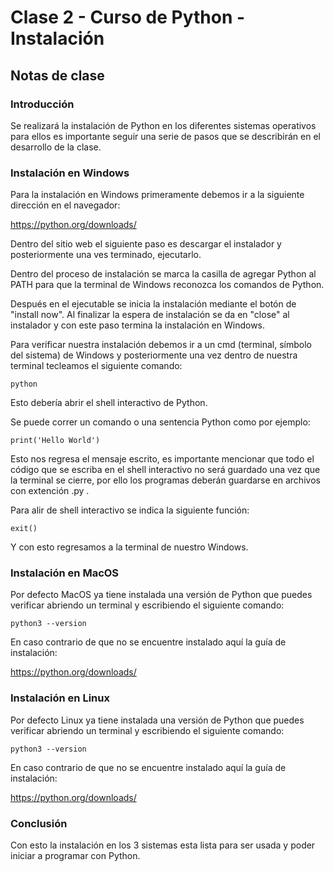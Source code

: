 # Clase 2 - Curso de Python - Instalación

## Notas de clase


### Introducción
Se realizará la instalación de Python en los diferentes sistemas operativos para ellos es importante seguir una serie de pasos que se describirán en el desarrollo de la clase.


### Instalación en Windows
Para la instalación en Windows primeramente debemos ir a la siguiente dirección en el navegador:

https://python.org/downloads/

Dentro del sitio web el siguiente paso es descargar el instalador y posteriormente una ves terminado, ejecutarlo.

Dentro del proceso de instalación se marca la casilla de agregar Python al PATH para que la terminal de Windows reconozca los comandos de Python.

Después en el ejecutable se inicia la instalación mediante el botón de "install now". Al finalizar la espera de instalación se da en "close" al instalador y con este paso termina la instalación en Windows.

Para verificar nuestra instalación debemos ir a un cmd (terminal, símbolo del sistema) de Windows y posteriormente una vez dentro de nuestra terminal tecleamos el siguiente comando:

`python`


Esto debería abrir el shell interactivo de Python.

Se puede correr un comando o una sentencia Python como por ejemplo:

`print('Hello World')`

Esto nos regresa el mensaje escrito, es importante mencionar que todo el código que se escriba en el shell interactivo no será guardado una vez que la terminal se cierre, por ello los programas deberán guardarse en archivos con extención .py .

Para alir de shell interactivo se indica la siguiente función:

`exit()`

Y con esto regresamos a la terminal de nuestro Windows.

### Instalación en MacOS


Por defecto MacOS ya tiene instalada una versión de Python que puedes verificar abriendo un terminal y escribiendo el siguiente comando:

`python3 --version`

En caso contrario de que no se encuentre instalado aquí la guía de instalación:

https://python.org/downloads/


### Instalación en Linux

Por defecto Linux ya tiene instalada una versión de Python que puedes verificar abriendo un terminal y escribiendo el siguiente comando:

`python3 --version`

En caso contrario de que no se encuentre instalado aquí la guía de instalación:

https://python.org/downloads/




### Conclusión 

Con esto la instalación en los 3 sistemas esta lista para ser usada y poder iniciar a programar con Python.